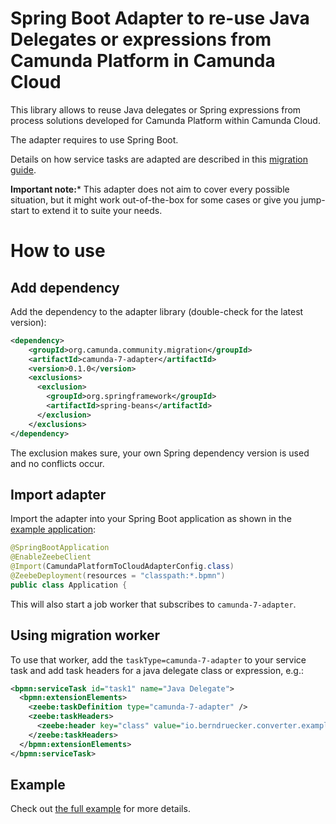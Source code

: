 # Spring Boot Adapter to re-use Java Delegates or expressions from Camunda Platform in Camunda Cloud

This library allows to reuse Java delegates or Spring expressions from process solutions developed for Camunda Platform within Camunda Cloud. 

The adapter requires to use Spring Boot.

Details on how service tasks are adapted are described in this [migration guide](https://docs.camunda.io/docs/guides/migrating-from-Camunda-Platform/#migration-tooling).

**Important note:*** This adapter does not aim to cover every possible situation, but it might work out-of-the-box for some cases or give you jump-start to extend it to suite your needs.

# How to use

## Add dependency

Add the dependency to the adapter library (double-check for the latest version):

```xml
<dependency>
    <groupId>org.camunda.community.migration</groupId>
    <artifactId>camunda-7-adapter</artifactId>
    <version>0.1.0</version>
    <exclusions>
      <exclusion>
        <groupId>org.springframework</groupId>
        <artifactId>spring-beans</artifactId>
      </exclusion>
    </exclusions>
</dependency>
```

The exclusion makes sure, your own Spring dependency version is used and no conflicts occur. 

## Import adapter

Import the adapter into your Spring Boot application as shown in the [example application](../example/process-solution-migrated/src/main/java/io/berndruecker/converter/example/Application.java):

```java
@SpringBootApplication
@EnableZeebeClient
@Import(CamundaPlatformToCloudAdapterConfig.class)
@ZeebeDeployment(resources = "classpath:*.bpmn")
public class Application {
```

This will also start a job worker that subscribes to `camunda-7-adapter`.

## Using migration worker

To use that worker, add the `taskType=camunda-7-adapter` to your service task and add task headers for a java delegate class or expression, e.g.:

```xml
<bpmn:serviceTask id="task1" name="Java Delegate">
  <bpmn:extensionElements>
    <zeebe:taskDefinition type="camunda-7-adapter" />
    <zeebe:taskHeaders>
      <zeebe:header key="class" value="io.berndruecker.converter.example.SampleJavaDelegate" />
    </zeebe:taskHeaders>
  </bpmn:extensionElements>
</bpmn:serviceTask>
```

## Example

Check out [the full example](../example/process-solution-migrated/src/main/resources/process.bpmn) for more details.

